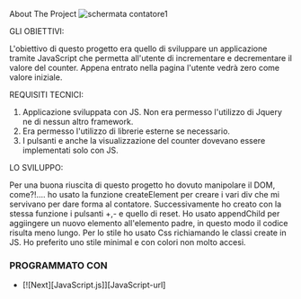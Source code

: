 About The Project 
![schermata contatore1](https://user-images.githubusercontent.com/113235420/214688471-eeb38353-b7f4-4ed4-b387-5659c8d5a479.jpeg)

GLI OBIETTIVI:

L'obiettivo di questo progetto era quello di sviluppare un applicazione tramite JavaScript che permetta all'utente di incrementare e decrementare il valore del counter.
Appena entrato nella pagina l'utente vedrà zero come valore iniziale.


REQUISITI TECNICI:

1) Applicazione sviluppata con JS. Non era permesso l'utilizzo di Jquery ne di nessun altro framework.
2) Era permesso l'utilizzo di librerie esterne se necessario.
3) I pulsanti e anche la visualizzazione del counter dovevano essere implementati solo con JS.


LO SVILUPPO:

Per una buona riuscita di questo progetto ho dovuto manipolare il DOM, come?!.... ho usato la funzione createElement per creare i vari div che mi servivano per dare forma al contatore. Successivamente ho creato con la stessa funzione i pulsanti +,- e quello di reset. Ho usato appendChild per aggiingere un nuovo elemento all'elemento padre, in questo modo il codice risulta meno lungo. 
Per lo stile ho usato Css richiamando le classi create in JS. Ho preferito uno stile minimal e con colori non molto accesi.


### PROGRAMMATO CON 

* [![Next][JavaScript.js]][JavaScript-url]

